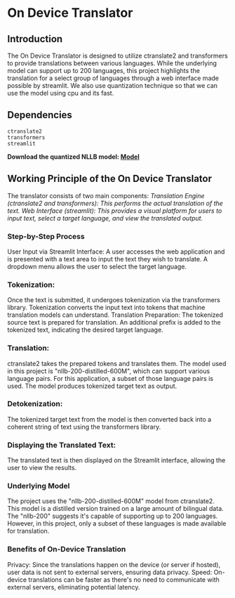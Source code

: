 # On Device Translator 
## Introduction
The On Device Translator is designed to utilize ctranslate2 and transformers to provide translations between various languages. While the underlying model can support up to 200 languages, this project highlights the translation for a select group of languages through a web interface made possible by streamlit. We also use quantization technique so that we can use the model using cpu and its fast. 
## Dependencies
```
ctranslate2 
transformers 
streamlit
```
**Download the quantized NLLB model: [Model](https://drive.google.com/drive/folders/1aLlTZ40zyPRD8wTBC4OAu5momHCeI6-x?usp=sharing)**

## Working Principle of the On Device Translator 
The translator consists of two main components:
*Translation Engine (ctranslate2 and transformers): This performs the actual translation of the text.*
*Web Interface (streamlit): This provides a visual platform for users to input text, select a target language, and view the translated output.*

### Step-by-Step Process
User Input via Streamlit Interface:
A user accesses the web application and is presented with a text area to input the text they wish to translate.
A dropdown menu allows the user to select the target language.

### Tokenization:
Once the text is submitted, it undergoes tokenization via the transformers library. Tokenization converts the input text into tokens that machine translation models can understand.
Translation Preparation: The tokenized source text is prepared for translation. An additional prefix is added to the tokenized text, indicating the desired target language.

### Translation:
ctranslate2 takes the prepared tokens and translates them. The model used in this project is "nllb-200-distilled-600M", which can support various language pairs. For this application, a subset of those language pairs is used. The model produces tokenized target text as output.

### Detokenization:
The tokenized target text from the model is then converted back into a coherent string of text using the transformers library.

### Displaying the Translated Text:
The translated text is then displayed on the Streamlit interface, allowing the user to view the results.

### Underlying Model
The project uses the "nllb-200-distilled-600M" model from ctranslate2. This model is a distilled version trained on a large amount of bilingual data. The "nllb-200" suggests it's capable of supporting up to 200 languages. However, in this project, only a subset of these languages is made available for translation.

### Benefits of On-Device Translation
Privacy: Since the translations happen on the device (or server if hosted), user data is not sent to external servers, ensuring data privacy.
Speed: On-device translations can be faster as there's no need to communicate with external servers, eliminating potential latency.
